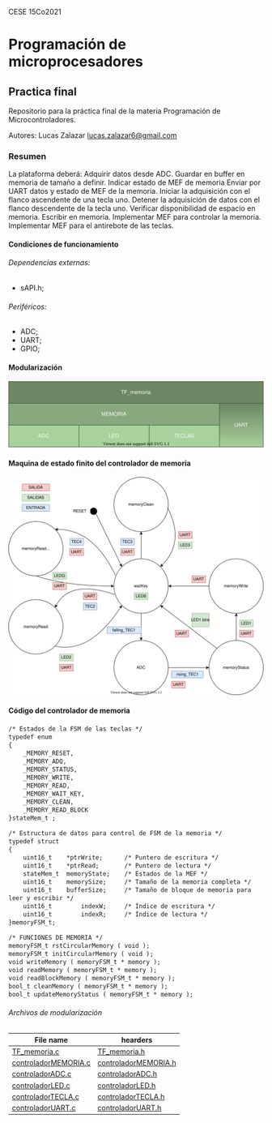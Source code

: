 CESE 15Co2021

# Programación de microprocesadores
## Practica final

Repositorio para la práctica final de la materia Programación de Microcontroladores.

Autores: Lucas Zalazar lucas.zalazar6@gmail.com

### Resumen
La plataforma deberá:
    Adquirir datos desde ADC. 
    Guardar en buffer en memoria de tamaño a definir. 
    Indicar estado de MEF de memoria 
    Enviar por UART datos y estado de MEF de la memoria.
    Iniciar la adquisición con el flanco ascendente de una tecla uno. 
    Detener la adquisición de datos con el flanco descendente de la tecla uno.
    Verificar disponibilidad de espacio en memoria.
    Escribir en memoria. 
    Implementar MEF para controlar la memoria.
    Implementar MEF para el antirebote de las teclas.

#### Condiciones de funcionamiento
###### Dependencias externas:
 - sAPI.h;

###### Periféricos:
 - ADC;
 - UART;
 - GPIO;

#### Modularización
![](https://github.com/lucascsd/TF_PdM/blob/main/image/modularizacion.svg)

#### Maquina de estado finito del controlador de memoria
![](https://github.com/lucascsd/TF_PdM/blob/main/image/MEF_memoria_1.svg)

#### Código del controlador de memoria

```
/* Estados de la FSM de las teclas */
typedef enum
{
	_MEMORY_RESET,
	_MEMORY_ADQ,
	_MEMORY_STATUS,
	_MEMORY_WRITE,
	_MEMORY_READ,
	_MEMORY_WAIT_KEY,
	_MEMORY_CLEAN,
	_MEMORY_READ_BLOCK
}stateMem_t ;
```

```
/* Estructura de datos para control de FSM de la memoria */
typedef struct
{
	uint16_t	*ptrWrite;		/* Puntero de escritura */
	uint16_t	*ptrRead;		/* Puntero de lectura */
	stateMem_t	memoryState;	/* Estados de la MEF */
	uint16_t	memorySize;		/* Tamaño de la memoria completa */
	uint16_t	bufferSize;		/* Tamaño de bloque de memoria para leer y escribir */
	uint16_t		indexW;		/* Índice de escritura */
	uint16_t		indexR;		/* Índice de lectura */
}memoryFSM_t;

```

```
/* FUNCIONES DE MEMORIA */
memoryFSM_t rstCircularMemory ( void );
memoryFSM_t initCircularMemory ( void );
void writeMemory ( memoryFSM_t * memory );
void readMemory ( memoryFSM_t * memory );
void readBlockMemory ( memoryFSM_t * memory );
bool_t cleanMemory ( memoryFSM_t * memory );
bool_t updateMemoryStatus ( memoryFSM_t * memory );

```
###### Archivos de modularización
| File name | hearders                    |
| ------------- | ------------------------------ |
| [TF_memoria.c](https://github.com/lucascsd/TF_PdM/blob/main/src/TF_memoria.c)|[TF_memoria.h](https://github.com/lucascsd/TF_PdM/blob/main/inc/TF_memoria.h)|
| [controladorMEMORIA.c](https://github.com/lucascsd/TF_PdM/blob/main/src/controladorMEMORIA.c)|[controladorMEMORIA.h](https://github.com/lucascsd/TF_PdM/blob/main/inc/controladorMEMORIA.h)|
| [controladorADC.c](https://github.com/lucascsd/TF_PdM/blob/main/src/controladorADC.c)|[controladorADC.h](https://github.com/lucascsd/TF_PdM/blob/main/inc/controladorADC.h)|
| [controladorLED.c](https://github.com/lucascsd/TF_PdM/blob/main/src/controladorLED.c)|[controladorLED.h](https://github.com/lucascsd/TF_PdM/blob/main/inc/controladorLED.h)|
| [controladorTECLA.c](https://github.com/lucascsd/TF_PdM/blob/main/src/controladorTECLA.c)|[controladorTECLA.h](https://github.com/lucascsd/TF_PdM/blob/main/inc/controladorTECLA.h)|
| [controladorUART.c](https://github.com/lucascsd/TF_PdM/blob/main/src/controladorUART.c)|[controladorUART.h](https://github.com/lucascsd/TF_PdM/blob/main/inc/controladorUART.h)|


